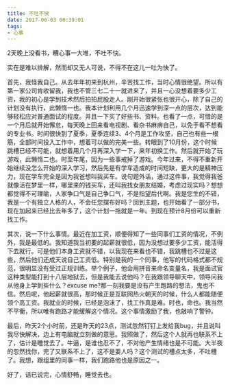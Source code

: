 ```yaml
---
title: 不吐不快
date: 2017-06-03 00:39:01
tags:
- 心事
---
```


2天晚上没看书，糟心事一大堆，不吐不快。

实在是难以排解，然而却又无人可说，不得不在这儿一吐为快了。

首先，我怪我自己。从去年年初来到杭州，辛苦找工作，当时心情很绝望。所以有第一家公司肯收留我，我也不管三七二十一就进来了，并且一心没想着要多少工资，我的初心是学到技术然后拍拍屁股走人。刚开始很紧张也很开心，除了自己的计划没有执行，此懒惰一也。我本计划利用几个月迅速学到深一点的层次，达到能够轻松应对普通面试的程度。并且一下买了好些书、资料。也看了一点，可惜的是一个月后就开始懈怠，每天晚上回来看电视剧、看杂书麻痹自己，以免于看不想看的专业书。时间很快到了夏季，夏季连续3、4个月是工作攻坚，自己也有些一根筋，全部时间投入工作中，想着可以做的完美一些。转眼到了10月份，这个时候跳槽已经不可能，就想着用几个月再深入学一下，来年初换工作。然后就开始了玩游戏，此懒惰二也。时至年尾，因为一些事戒掉了游戏。今年过来，不得不重新开始继续没怎么开始的深入学习，然后先是有学车造成的时间短缺，更大的是精神压力，现在学车完全是因为我爸想叫我买车。说句题外话，通过这件事，我觉得我爸就像活在梦里一样，哪里来的钱买车，还叫我找女朋友结婚，考虑过现实吗？想想都觉得不可理喻，人家争口气是自己争口气，不是指望后代啊。我是您生的不错，我是一个有独立人格的人，不会任您摆布好吗？回到主题，也开始看了一部分书，现在加起来已经比去年多了，这个计划一拖就是一年。到现在预计8月份可以重新找工作。

其次，说一下什么事情。最近在加工资，顺便得知了一些同事们工资的情况，不例外，我是最低的。我知道我当初要的起薪就很低，因为没想过要多少工资，能活得下去就行。可是他们本身工资就不错，以我现在来看也不错，我跳槽也不过是这些，然后他们还成天说自己工资低。特别是我的一个同事，他写的代码格式都不规范，很明显没有受过正规训练。举个例子，他会用拼音来命名变量名，我是面试官这种类型能打到十八层地狱去，但是我能去说他吗？在我跟领导聊天中，领导问我从他身上学到些什么？excuse me?那一刻我要是没有产生跑路的想法，鬼也不信。然后呢，他起薪就很高，那时候正是互联网热火朝天的时候，什么人都能随便领个高工资。我就业的时候，已经是泡沫了，找工作真是难。时也，命也。我当然不平衡，所以唯有跑路才能缓解这个情况。这个事情激励了我，也敲响了警钟。

最后，昨天2个小时前，还是昨天的23点，测试忽然钉钉上发给我bug，并且说叫我尽快解决，边上有电脑就立刻做的意思。我照做了，然后这个人就再也联系不上了，估计是睡觉去了。牛逼，是谁也忍不了，不对他产生情绪也是不可能。大半夜的忽然找你，完了又联系不上了，这不是耍人吗？这个测试的槽点太多，不吐槽了。我想，跟组里的同事一样，我们跑路他也是原因之一。

好了，话已说完，心情舒畅，睡觉去也。
